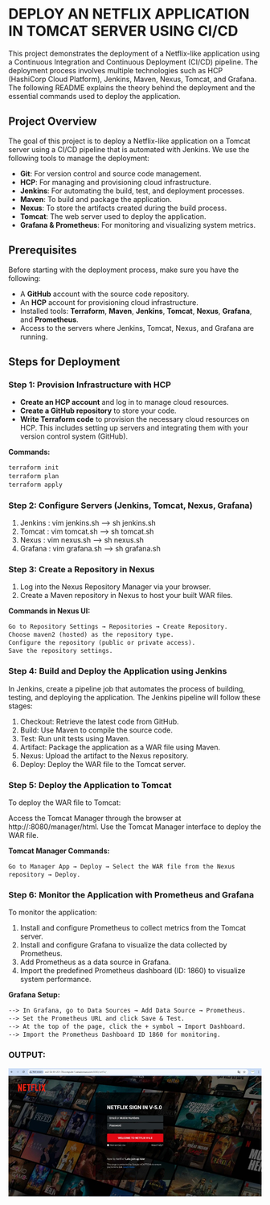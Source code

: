 # DEPLOY AN NETFLIX APPLICATION IN TOMCAT SERVER USING CI/CD

This project demonstrates the deployment of a Netflix-like application using a Continuous Integration and Continuous Deployment (CI/CD) pipeline. The deployment process involves multiple technologies such as HCP (HashiCorp Cloud Platform), Jenkins, Maven, Nexus, Tomcat, and Grafana. The following README explains the theory behind the deployment and the essential commands used to deploy the application.

## Project Overview

The goal of this project is to deploy a Netflix-like application on a Tomcat server using a CI/CD pipeline that is automated with Jenkins. We use the following tools to manage the deployment:

- **Git**: For version control and source code management.
- **HCP**: For managing and provisioning cloud infrastructure.
- **Jenkins**: For automating the build, test, and deployment processes.
- **Maven**: To build and package the application.
- **Nexus**: To store the artifacts created during the build process.
- **Tomcat**: The web server used to deploy the application.
- **Grafana & Prometheus**: For monitoring and visualizing system metrics.

## Prerequisites

Before starting with the deployment process, make sure you have the following:

- A **GitHub** account with the source code repository.
- An **HCP** account for provisioning cloud infrastructure.
- Installed tools: **Terraform**, **Maven**, **Jenkins**, **Tomcat**, **Nexus**, **Grafana**, and **Prometheus**.
- Access to the servers where Jenkins, Tomcat, Nexus, and Grafana are running.

## Steps for Deployment

### Step 1: Provision Infrastructure with HCP

- **Create an HCP account** and log in to manage cloud resources.
- **Create a GitHub repository** to store your code.
- **Write Terraform code** to provision the necessary cloud resources on HCP. This includes setting up servers and integrating them with your version control system (GitHub).
  
**Commands:**
```bash
terraform init
terraform plan
terraform apply

```
### Step 2: Configure Servers (Jenkins, Tomcat, Nexus, Grafana)
1. Jenkins : vim jenkins.sh --> sh jenkins.sh
2. Tomcat  : vim tomcat.sh --> sh tomcat.sh
3. Nexus   : vim nexus.sh --> sh nexus.sh
4. Grafana : vim grafana.sh --> sh grafana.sh

### Step 3: Create a Repository in Nexus
1. Log into the Nexus Repository Manager via your browser.
2. Create a Maven repository in Nexus to host your built WAR files.

**Commands in Nexus UI:**
```
Go to Repository Settings → Repositories → Create Repository.
Choose maven2 (hosted) as the repository type.
Configure the repository (public or private access).
Save the repository settings.

```
### Step 4: Build and Deploy the Application using Jenkins

In Jenkins, create a pipeline job that automates the process of building, testing, and deploying the application. The Jenkins pipeline will follow these stages:

1. Checkout: Retrieve the latest code from GitHub.
2. Build: Use Maven to compile the source code.
3. Test: Run unit tests using Maven.
4. Artifact: Package the application as a WAR file using Maven.
5. Nexus: Upload the artifact to the Nexus repository.
6. Deploy: Deploy the WAR file to the Tomcat server.

### Step 5: Deploy the Application to Tomcat
To deploy the WAR file to Tomcat:

Access the Tomcat Manager through the browser at http://<public-ip>:8080/manager/html.
Use the Tomcat Manager interface to deploy the WAR file.

**Tomcat Manager Commands:**

```
Go to Manager App → Deploy → Select the WAR file from the Nexus repository → Deploy.
```
### Step 6: Monitor the Application with Prometheus and Grafana
To monitor the application:

1. Install and configure Prometheus to collect metrics from the Tomcat server.
2. Install and configure Grafana to visualize the data collected by Prometheus.
3. Add Prometheus as a data source in Grafana.
4. Import the predefined Prometheus dashboard (ID: 1860) to visualize system performance.

**Grafana Setup:**
```
--> In Grafana, go to Data Sources → Add Data Source → Prometheus.
--> Set the Prometheus URL and click Save & Test.
--> At the top of the page, click the + symbol → Import Dashboard.
--> Import the Prometheus Dashboard ID 1860 for monitoring.
```

### OUTPUT:
![Alt text](Netflix.jpeg)


